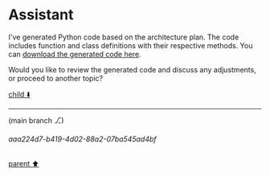 # Assistant

I've generated Python code based on the architecture plan. The code includes function and class definitions with their respective methods. You can [download the generated code here](sandbox:/mnt/data/generated_code.py).

Would you like to review the generated code and discuss any adjustments, or proceed to another topic?

[child ⬇️](#aaa224d7-b419-4d02-88a2-07ba545ad4bf)

---

(main branch ⎇)
###### aaa224d7-b419-4d02-88a2-07ba545ad4bf
[parent ⬆️](#821394fe-c4d4-4d08-8861-05cc3b08fee1)
